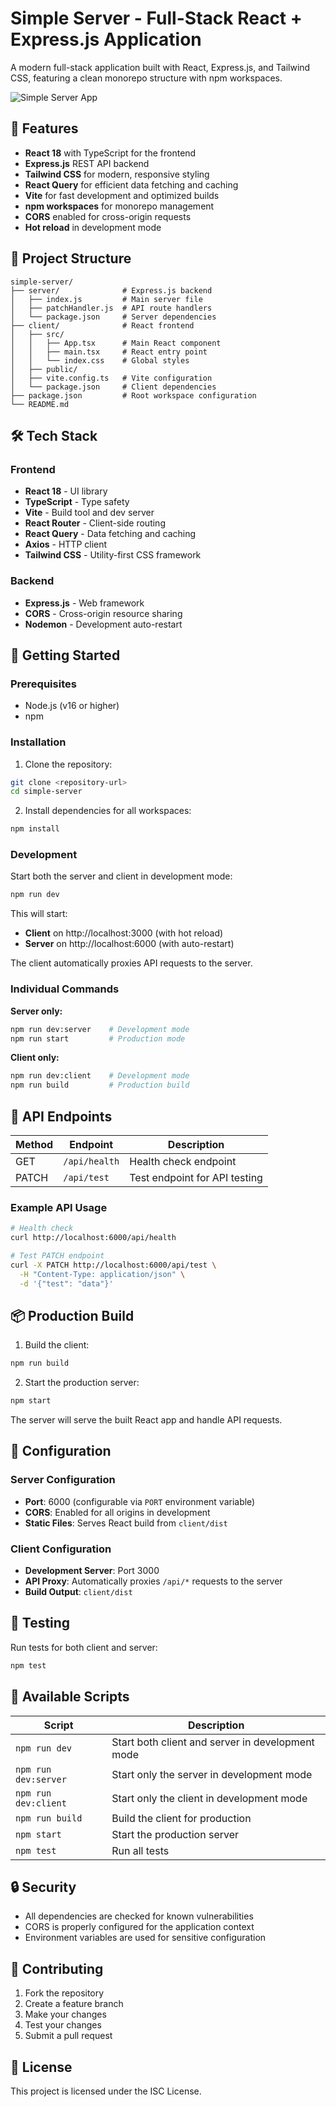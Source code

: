 # Simple Server - Full-Stack React + Express.js Application

A modern full-stack application built with React, Express.js, and Tailwind CSS, featuring a clean monorepo structure with npm workspaces.

![Simple Server App](https://github.com/user-attachments/assets/02ce1337-46f6-48a4-8b6a-48247faa4a0e)

## 🚀 Features

- **React 18** with TypeScript for the frontend
- **Express.js** REST API backend
- **Tailwind CSS** for modern, responsive styling
- **React Query** for efficient data fetching and caching
- **Vite** for fast development and optimized builds
- **npm workspaces** for monorepo management
- **CORS** enabled for cross-origin requests
- **Hot reload** in development mode

## 📁 Project Structure

```
simple-server/
├── server/              # Express.js backend
│   ├── index.js         # Main server file
│   ├── patchHandler.js  # API route handlers
│   └── package.json     # Server dependencies
├── client/              # React frontend
│   ├── src/
│   │   ├── App.tsx      # Main React component
│   │   ├── main.tsx     # React entry point
│   │   └── index.css    # Global styles
│   ├── public/
│   ├── vite.config.ts   # Vite configuration
│   └── package.json     # Client dependencies
├── package.json         # Root workspace configuration
└── README.md
```

## 🛠️ Tech Stack

### Frontend
- **React 18** - UI library
- **TypeScript** - Type safety
- **Vite** - Build tool and dev server
- **React Router** - Client-side routing
- **React Query** - Data fetching and caching
- **Axios** - HTTP client
- **Tailwind CSS** - Utility-first CSS framework

### Backend
- **Express.js** - Web framework
- **CORS** - Cross-origin resource sharing
- **Nodemon** - Development auto-restart

## 🚀 Getting Started

### Prerequisites
- Node.js (v16 or higher)
- npm

### Installation

1. Clone the repository:
```bash
git clone <repository-url>
cd simple-server
```

2. Install dependencies for all workspaces:
```bash
npm install
```

### Development

Start both the server and client in development mode:
```bash
npm run dev
```

This will start:
- **Client** on http://localhost:3000 (with hot reload)
- **Server** on http://localhost:6000 (with auto-restart)

The client automatically proxies API requests to the server.

### Individual Commands

**Server only:**
```bash
npm run dev:server    # Development mode
npm run start         # Production mode
```

**Client only:**
```bash
npm run dev:client    # Development mode
npm run build         # Production build
```

## 🔌 API Endpoints

| Method | Endpoint | Description |
|--------|----------|-------------|
| GET | `/api/health` | Health check endpoint |
| PATCH | `/api/test` | Test endpoint for API testing |

### Example API Usage

```bash
# Health check
curl http://localhost:6000/api/health

# Test PATCH endpoint
curl -X PATCH http://localhost:6000/api/test \
  -H "Content-Type: application/json" \
  -d '{"test": "data"}'
```

## 📦 Production Build

1. Build the client:
```bash
npm run build
```

2. Start the production server:
```bash
npm start
```

The server will serve the built React app and handle API requests.

## 🔧 Configuration

### Server Configuration
- **Port**: 6000 (configurable via `PORT` environment variable)
- **CORS**: Enabled for all origins in development
- **Static Files**: Serves React build from `client/dist`

### Client Configuration
- **Development Server**: Port 3000
- **API Proxy**: Automatically proxies `/api/*` requests to the server
- **Build Output**: `client/dist`

## 🧪 Testing

Run tests for both client and server:
```bash
npm test
```

## 📝 Available Scripts

| Script | Description |
|--------|-------------|
| `npm run dev` | Start both client and server in development mode |
| `npm run dev:server` | Start only the server in development mode |
| `npm run dev:client` | Start only the client in development mode |
| `npm run build` | Build the client for production |
| `npm start` | Start the production server |
| `npm test` | Run all tests |

## 🔒 Security

- All dependencies are checked for known vulnerabilities
- CORS is properly configured for the application context
- Environment variables are used for sensitive configuration

## 🤝 Contributing

1. Fork the repository
2. Create a feature branch
3. Make your changes
4. Test your changes
5. Submit a pull request

## 📄 License

This project is licensed under the ISC License.